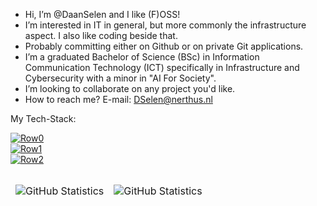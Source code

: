 - Hi, I’m @DaanSelen and I like (F)OSS!
- I’m interested in IT in general, but more commonly the infrastructure aspect. I also like coding beside that.
- Probably committing either on Github or on private Git applications.
- I’m a graduated Bachelor of Science (BSc) in Information Communication Technology (ICT) specifically in Infrastructure and Cybersecurity with a minor in "AI For Society".
- I’m looking to collaborate on any project you'd like.
- How to reach me?
E-mail: DSelen@nerthus.nl

My Tech-Stack:<br>

[![Row0](https://skillicons.dev/icons?i=ansible,bash,go,md,powershell,python,git,github,githubactions,vscode)](https://skillicons.dev)<br>
[![Row1](https://skillicons.dev/icons?i=linux,debian,kali,mint,ubuntu,windows,arduino,raspberrypi,docker,kubernetes)](https://skillicons.dev)<br>
[![Row2](https://skillicons.dev/icons?i=mysql,nginx,postgres,sqlite,wordpress,cloudflare,discord,vim,postman)](https://skillicons.dev)<br>

<table align="left" border="0" cellpadding="0" cellspacing="0">
  <thead>
    <tr>
      <td>
        <img
          src="https://github-readme-stats.vercel.app/api?username=DaanSelen&show_icons=true&locale=en&theme=tokyonight&count_private=false"
          alt="GitHub Statistics"
        />
      </td>
      <td>
        <img
          src="https://streak-stats.demolab.com/?user=DaanSelen&theme=tokyonight"
          alt="GitHub Statistics"
        />
      </td>
    </tr>
  </thead>
</table>
